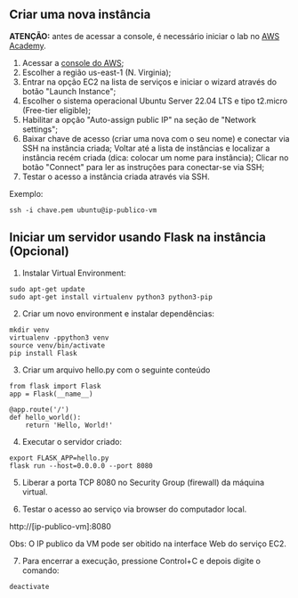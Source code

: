 
## Criar uma nova instância

**ATENÇÃO:** antes de acessar a console, é necessário iniciar o lab no [AWS Academy](https://www.awsacademy.com/vforcesite/LMS_Login).

1. Acessar a [console do AWS](https://console.aws.amazon.com);
2. Escolher a região us-east-1 (N. Virginia);
3. Entrar na opção EC2 na lista de serviços e iniciar o wizard através do botão "Launch Instance";
4. Escolher o sistema operacional Ubuntu Server 22.04 LTS e tipo t2.micro (Free-tier eligible);
5. Habilitar a opção "Auto-assign public IP" na seção de "Network settings";
5. Baixar chave de acesso (criar uma nova com o seu nome) e conectar via SSH na instância criada; Voltar até a lista de instâncias e localizar a instância recém criada (dica: colocar um nome para instância); Clicar no botão "Connect" para ler as instruções para conectar-se via SSH;
8. Testar o acesso a instância criada através via SSH.

Exemplo:
```
ssh -i chave.pem ubuntu@ip-publico-vm
```

## Iniciar um servidor usando Flask na instância (Opcional)

1. Instalar Virtual Environment:

```
sudo apt-get update
sudo apt-get install virtualenv python3 python3-pip
```

2. Criar um novo environment e instalar dependências:
```
mkdir venv
virtualenv -ppython3 venv
source venv/bin/activate
pip install Flask
```

3. Criar um arquivo hello.py com o seguinte conteúdo

```
from flask import Flask
app = Flask(__name__)
 
@app.route('/')
def hello_world():
    return 'Hello, World!'
```

4. Executar o servidor criado:

```
export FLASK_APP=hello.py
flask run --host=0.0.0.0 --port 8080
```

5. Liberar a porta TCP 8080 no Security Group (firewall) da máquina virtual.

6. Testar o acesso ao serviço via browser do computador local.

http://[ip-publico-vm]:8080

Obs: O IP publico da VM pode ser obitido na interface Web do serviço EC2.

7. Para encerrar a execução, pressione Control+C e depois digite o comando:

```
deactivate
```

